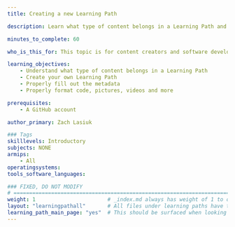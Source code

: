 ```yaml
---
title: Creating a new Learning Path

description: Learn what type of content belongs in a Learning Path and how to format it.

minutes_to_complete: 60

who_is_this_for: This topic is for content creators and software developers who want to share Arm related information as a step-by-step guide called a Learning Path.

learning_objectives: 
    - Understand what type of content belongs in a Learning Path
    - Create your own Learning Path
    - Properly fill out the metadata
    - Properly format code, pictures, videos and more

prerequisites:
    - A GitHub account

author_primary: Zach Lasiuk

### Tags
skilllevels: Introductory
subjects: NONE
armips:
    - All
operatingsystems:
tools_software_languages:

### FIXED, DO NOT MODIFY
# ================================================================================
weight: 1                       # _index.md always has weight of 1 to order correctly
layout: "learningpathall"       # All files under learning paths have this same wrapper
learning_path_main_page: "yes"  # This should be surfaced when looking for related content. Only set for _index.md of learning path content.
---
```

